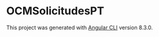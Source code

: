 # OCMSolicitudesPT

This project was generated with [Angular CLI](https://github.com/angular/angular-cli) version 8.3.0.



